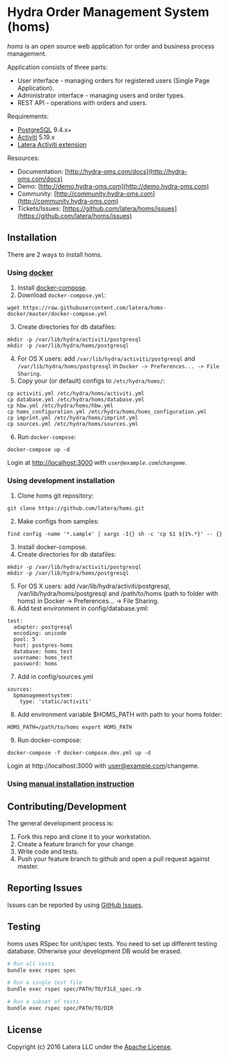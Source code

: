 # Hydra Order Management System (homs)

*homs* is an open source web application for order and business process management.

Application consists of three parts:
* User interface - managing orders for registered users (Single Page Application).
* Administrator interface - managing users and order types.
* REST API - operations with orders and users.

Requirements:
* [PostgreSQL](http://www.postgresql.org/) 9.4.x+
* [Activiti](http://www.activiti.org/) 5.19.x
* [Latera Activiti extension](https://github.com/latera/activiti-ext)

Resources:
* Documentation: [http://hydra-oms.com/docs](http://hydra-oms.com/docs)
* Demo: [http://demo.hydra-oms.com](http://demo.hydra-oms.com)
* Community: [http://community.hydra-oms.com](http://community.hydra-oms.com)
* Tickets/Issues: [https://github.com/latera/homs/issues](https://github.com/latera/homs/issues)


## Installation

There are 2 ways to install homs.

### Using [docker](https://www.docker.com/)

1. Install [docker-compose](https://docs.docker.com/compose/install/).
2. Download `docker-compose.yml`:

  ```
  wget https://raw.githubusercontent.com/latera/homs-docker/master/docker-compose.yml
  ```
3. Create directories for db datafiles:

  ```
  mkdir -p /var/lib/hydra/activiti/postgresql
  mkdir -p /var/lib/hydra/homs/postgresql
  ```
4. For OS X users: add `/var/lib/hydra/activiti/postgresql` and `/var/lib/hydra/homs/postgresql` in `Docker -> Preferences... -> File Sharing`.
5. Copy your (or default) configs to `/etc/hydra/homs/`:

  ```
  cp activiti.yml /etc/hydra/homs/activiti.yml
  cp database.yml /etc/hydra/homs/database.yml
  cp hbw.yml /etc/hydra/homs/hbw.yml
  cp homs_configuration.yml /etc/hydra/homs/homs_configuration.yml
  cp imprint.yml /etc/hydra/homs/imprint.yml
  cp sources.yml /etc/hydra/homs/sources.yml
  ```
6. Run `docker-compose`:
  ```
  docker-compose up -d
  ```

Login at [http://localhost:3000](http://localhost:3000) with *`user@example.com`*/*`changeme`*.

### Using development installation

1. Clone homs git repository:

  ```
  git clone https://github.com/latera/homs.git
  ```
2. Make configs from samples:

  ```
  find config -name '*.sample' | xargs -I{} sh -c 'cp $1 ${1%.*}' -- {}
  ```
3. Install docker-compose.
4. Create directories for db datafiles:

  ```
  mkdir -p /var/lib/hydra/activiti/postgresql
  mkdir -p /var/lib/hydra/homs/postgresql
  ```
5. For OS X users: add /var/lib/hydra/activiti/postgresql, /var/lib/hydra/homs/postgresql and /path/to/homs (path to folder with homs) in Docker -> Preferences... -> File Sharing.
6. Add test environment in config/database.yml:

  ```
  test:
    adapter: postgresql
    encoding: unicode
    pool: 5
    host: postgres-homs
    database: homs_test
    username: homs_test
    password: homs
  ```
7. Add in config/sources.yml

  ```
  sources:
    bpmanagementsystem:
      type: 'static/activiti'
  ```
8. Add environment variable $HOMS_PATH with path to your homs folder:

  ```
  HOMS_PATH=/path/to/homs export HOMS_PATH
  ```

9. Run docker-compose:

  ```
  docker-compose -f docker-compose.dev.yml up -d
  ```

Login at http://localhost:3000 with user@example.com/changeme.

### Using [manual installation instruction](https://github.com/latera/homs/blob/master/INSTALL.md)

## Contributing/Development

The general development process is:

1. Fork this repo and clone it to your workstation.
2. Create a feature branch for your change.
3. Write code and tests.
4. Push your feature branch to github and open a pull request against master.

## Reporting Issues

Issues can be reported by using [GitHub Issues](https://github.com/latera/homs/issues).

## Testing

homs uses RSpec for unit/spec tests. You need to set up different testing database. Otherwise your development DB would be erased.

```bash
# Run all tests
bundle exec rspec spec

# Run a single test file
bundle exec rspec spec/PATH/TO/FILE_spec.rb

# Run a subset of tests
bundle exec rspec spec/PATH/TO/DIR
```

## License

Copyright (c) 2016 Latera LLC under the [Apache License](https://github.com/latera/homs/blob/master/LICENSE).

